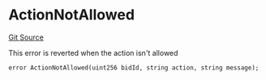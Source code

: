# ActionNotAllowed
[Git Source](https://github.com/teller-protocol/teller-protocol-v2/blob/991530423d15c8e2846d3c24bb6245b3416dd233/contracts/TellerV2.sol)

This error is reverted when the action isn't allowed


```solidity
error ActionNotAllowed(uint256 bidId, string action, string message);
```

